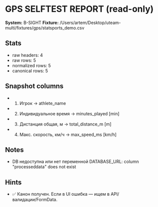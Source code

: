 # GPS SELFTEST REPORT (read-only)

**System:** B-SIGHT
**Fixture:** /Users/artem/Desktop/uteam-multi/fixtures/gps/statsports_demo.csv

## Stats
- raw headers: 4
- raw rows: 5
- normalized rows: 5
- canonical rows: 5

## Snapshot columns
- 1. Игрок → athlete_name
- 2. Индивидуальное время → minutes_played [min]
- 3. Дистанция общая, м → total_distance_m [m]
- 4. Макс. скорость, км/ч → max_speed_ms [km/h]

## Notes
- DB недоступна или нет переменной DATABASE_URL: column "processeddata" does not exist

## Hints
- ✅ Канон получен. Если в UI ошибка — ищем в API/валидации/FormData.
